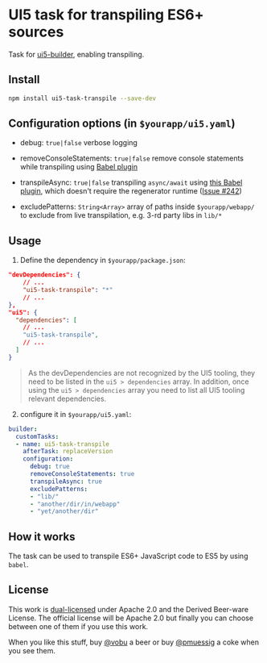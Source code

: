 # UI5 task for transpiling ES6+ sources

Task for [ui5-builder](https://github.com/SAP/ui5-builder), enabling transpiling.

## Install

```bash
npm install ui5-task-transpile --save-dev
```

## Configuration options (in `$yourapp/ui5.yaml`)

- debug: `true|false`
verbose logging

- removeConsoleStatements: `true|false`
remove console statements while transpiling using [Babel plugin](https://babeljs.io/docs/en/babel-plugin-transform-remove-console)

- transpileAsync: `true|false`
transpiling `async/await` using [this Babel plugin](https://www.npmjs.com/package/babel-plugin-transform-async-to-promises), which doesn't require the regenerator runtime ([Issue #242](https://github.com/petermuessig/ui5-ecosystem-showcase/issues/242))

- excludePatterns: `String<Array>`
array of paths inside `$yourapp/webapp/` to exclude from live transpilation,
e.g. 3-rd party libs in `lib/*`

## Usage

1. Define the dependency in `$yourapp/package.json`:

```json
"devDependencies": {
    // ...
    "ui5-task-transpile": "*"
    // ...
},
"ui5": {
  "dependencies": [
    // ...
    "ui5-task-transpile",
    // ...
  ]
}
```

> As the devDependencies are not recognized by the UI5 tooling, they need to be listed in the `ui5 > dependencies` array. In addition, once using the `ui5 > dependencies` array you need to list all UI5 tooling relevant dependencies.

2. configure it in `$yourapp/ui5.yaml`:

```yaml
builder:
  customTasks:
  - name: ui5-task-transpile
    afterTask: replaceVersion
    configuration:
      debug: true
      removeConsoleStatements: true
      transpileAsync: true
      excludePatterns:
      - "lib/"
      - "another/dir/in/webapp"
      - "yet/another/dir"
```

## How it works

The task can be used to transpile ES6+ JavaScript code to ES5 by using `babel`.

## License

This work is [dual-licensed](../../LICENSE) under Apache 2.0 and the Derived Beer-ware License. The official license will be Apache 2.0 but finally you can choose between one of them if you use this work.

When you like this stuff, buy [@vobu](https://twitter.com/vobu) a beer or buy [@pmuessig](https://twitter.com/pmuessig) a coke when you see them.